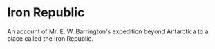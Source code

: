 # Iron Republic

An account of Mr. E. W. Barrington's expedition beyond Antarctica to a place called the Iron Republic.
